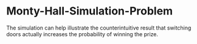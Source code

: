 # Monty-Hall-Simulation-Problem
The simulation can help illustrate the counterintuitive result that switching doors actually increases the probability of winning the prize.
